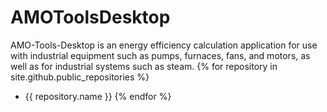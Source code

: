 # AMOToolsDesktop

AMO-Tools-Desktop is an energy efficiency calculation application for use with industrial equipment such as pumps, furnaces, fans, and motors, as well as for industrial systems such as steam.
{% for repository in site.github.public_repositories %}
  * {{ repository.name }}
{% endfor %}
